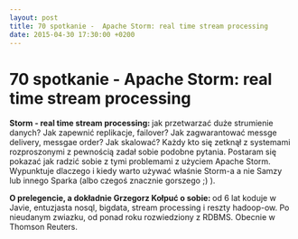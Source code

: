 ```yaml
---
layout: post
title: 70 spotkanie -  Apache Storm: real time stream processing
date: 2015-04-30 17:30:00 +0200
---
```

# 70 spotkanie -  Apache Storm: real time stream processing

<p><b>Storm - real time stream processing: </b>jak przetwarzać duże strumienie danych? Jak zapewnić replikacje, failover? Jak zagwarantować messge delivery, messgae order? Jak skalować? Każdy kto się zetknął z systemami rozproszonymi z pewnością zadał sobie podobne pytania. Postaram się pokazać jak radzić sobie z tymi problemami z użyciem Apache Storm. Wypunktuje dlaczego i kiedy warto używać właśnie Storm-a a nie Samzy lub innego Sparka (albo czegoś znacznie gorszego ;) ).</p> <p><b>O prelegencie, a dokładnie Grzegorz Kołpuć o sobie: </b>od 6 lat koduje w Javie, entuzjasta nosql, bigdata, stream processing i reszty hadoop-ow. Po nieudanym zwiazku, od ponad roku rozwiedziony z RDBMS. Obecnie w Thomson Reuters.</p>

